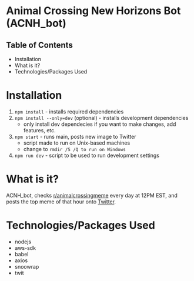 # Animal Crossing New Horizons Bot (ACNH_bot)

## Table of Contents 
* Installation  
* What is it?
* Technologies/Packages Used

# Installation 
1. `npm install` - installs required dependencies
2. `npm install --only=dev` (optional) - installs development dependencies
    * only install dev dependecies if you want to make changes, add features, etc.
3. `npm start` - runs main, posts new image to Twitter
    * script made to run on Unix-based machines
    * change to `rmdir /S /Q to run on Windows`
4. `npm run dev` - script to be used to run development settings

# What is it?
ACNH_bot, checks [r/animalcrossingmeme](https://www.reddit.com/r/animalcrossingmeme/) every day at 12PM EST, and posts the top meme of that hour onto [Twitter](https://twitter.com/IsabelleBurner). 

# Technologies/Packages Used
* nodejs
* aws-sdk
* babel
* axios
* snoowrap
* twit
